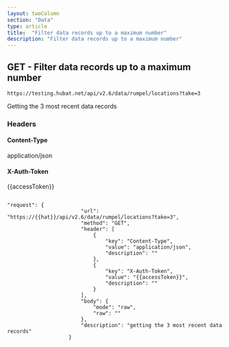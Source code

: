 ```yaml
---
layout: twoColumn
section: "Data"
type: article
title:  "Filter data records up to a maximum number"
description: "Filter data records up to a maximum number"
---
```


## GET - Filter data records up to a maximum number
   
`https://testing.hubat.net/api/v2.6/data/rumpel/locations?take=3`

Getting the 3 most recent data records

### Headers

#### Content-Type
application/json
#### X-Auth-Token
{{accessToken}}

```postman

"request": {
						"url": "https://{{hat}}/api/v2.6/data/rumpel/locations?take=3",
						"method": "GET",
						"header": [
							{
								"key": "Content-Type",
								"value": "application/json",
								"description": ""
							},
							{
								"key": "X-Auth-Token",
								"value": "{{accessToken}}",
								"description": ""
							}
						],
						"body": {
							"mode": "raw",
							"raw": ""
						},
						"description": "getting the 3 most recent data records"
					}

```
